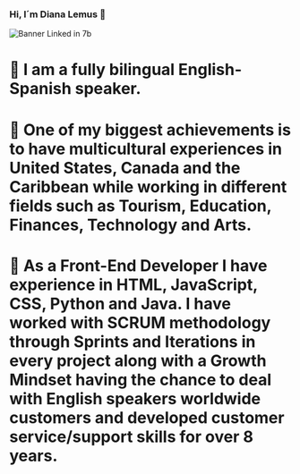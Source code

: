 ### Hi, I´m Diana Lemus 👋

![Banner Linked in 7b](https://user-images.githubusercontent.com/65943524/100381932-21262c00-2fe8-11eb-9858-1918f266292b.JPG)

# 🔭 I am a fully bilingual English-Spanish speaker.    
# 🌱 One of my biggest achievements is to have multicultural experiences in United States, Canada and the Caribbean while working in different fields such as Tourism, Education, Finances, Technology and Arts.
# 👯 As a Front-End Developer I have experience in HTML, JavaScript, CSS, Python and Java. I have worked with SCRUM methodology through Sprints and Iterations in every project along with a Growth Mindset having the chance to deal with English speakers worldwide customers and developed customer service/support skills for over 8 years. 

<!--
**Dicaleme/Dicaleme** is a ✨ _special_ ✨ repository because its `README.md` (this file) appears on your GitHub profile.

Here are some ideas to get you started:

- 🤔 I’m looking for help with ...
- 💬 Ask me about ...
- 📫 How to reach me: ...
- 😄 Pronouns: ...
- ⚡ Fun fact: ... -->



